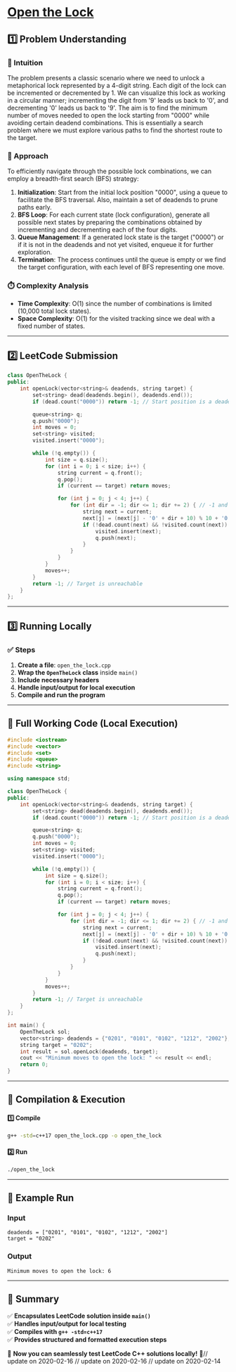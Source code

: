# **[Open the Lock](https://leetcode.com/problems/open-the-lock/description/)**  

## **1️⃣ Problem Understanding**  
### **📌 Intuition**  
The problem presents a classic scenario where we need to unlock a metaphorical lock represented by a 4-digit string. Each digit of the lock can be incremented or decremented by 1. We can visualize this lock as working in a circular manner; incrementing the digit from '9' leads us back to '0', and decrementing '0' leads us back to '9'. The aim is to find the minimum number of moves needed to open the lock starting from "0000" while avoiding certain deadend combinations. This is essentially a search problem where we must explore various paths to find the shortest route to the target.

### **🚀 Approach**  
To efficiently navigate through the possible lock combinations, we can employ a breadth-first search (BFS) strategy:
1. **Initialization**: Start from the initial lock position "0000", using a queue to facilitate the BFS traversal. Also, maintain a set of deadends to prune paths early.
2. **BFS Loop**: For each current state (lock configuration), generate all possible next states by preparing the combinations obtained by incrementing and decrementing each of the four digits.
3. **Queue Management**: If a generated lock state is the target ("0000") or if it is not in the deadends and not yet visited, enqueue it for further exploration.
4. **Termination**: The process continues until the queue is empty or we find the target configuration, with each level of BFS representing one move.

### **⏱️ Complexity Analysis**  
- **Time Complexity**: O(1) since the number of combinations is limited (10,000 total lock states).
- **Space Complexity**: O(1) for the visited tracking since we deal with a fixed number of states.

---  

## **2️⃣ LeetCode Submission**  
```cpp
class OpenTheLock {
public:
    int openLock(vector<string>& deadends, string target) {
        set<string> dead(deadends.begin(), deadends.end());
        if (dead.count("0000")) return -1; // Start position is a deadend

        queue<string> q;
        q.push("0000");
        int moves = 0;
        set<string> visited;
        visited.insert("0000");

        while (!q.empty()) {
            int size = q.size();
            for (int i = 0; i < size; i++) {
                string current = q.front();
                q.pop();
                if (current == target) return moves;

                for (int j = 0; j < 4; j++) {
                    for (int dir = -1; dir <= 1; dir += 2) { // -1 and +1 for decrement and increment
                        string next = current;
                        next[j] = (next[j] - '0' + dir + 10) % 10 + '0'; // circular movement
                        if (!dead.count(next) && !visited.count(next)) {
                            visited.insert(next);
                            q.push(next);
                        }
                    }
                }
            }
            moves++;
        }
        return -1; // Target is unreachable
    }
};
```  

---  

## **3️⃣ Running Locally**  
### **✅ Steps**  
1. **Create a file**: `open_the_lock.cpp`  
2. **Wrap the `OpenTheLock` class** inside `main()`  
3. **Include necessary headers**  
4. **Handle input/output for local execution**  
5. **Compile and run the program**  

---  

## **📝 Full Working Code (Local Execution)**  
```cpp
#include <iostream>
#include <vector>
#include <set>
#include <queue>
#include <string>

using namespace std;

class OpenTheLock {
public:
    int openLock(vector<string>& deadends, string target) {
        set<string> dead(deadends.begin(), deadends.end());
        if (dead.count("0000")) return -1; // Start position is a deadend

        queue<string> q;
        q.push("0000");
        int moves = 0;
        set<string> visited;
        visited.insert("0000");

        while (!q.empty()) {
            int size = q.size();
            for (int i = 0; i < size; i++) {
                string current = q.front();
                q.pop();
                if (current == target) return moves;

                for (int j = 0; j < 4; j++) {
                    for (int dir = -1; dir <= 1; dir += 2) { // -1 and +1 for decrement and increment
                        string next = current;
                        next[j] = (next[j] - '0' + dir + 10) % 10 + '0'; // circular movement
                        if (!dead.count(next) && !visited.count(next)) {
                            visited.insert(next);
                            q.push(next);
                        }
                    }
                }
            }
            moves++;
        }
        return -1; // Target is unreachable
    }
};

int main() {
    OpenTheLock sol;
    vector<string> deadends = {"0201", "0101", "0102", "1212", "2002"};
    string target = "0202";
    int result = sol.openLock(deadends, target);
    cout << "Minimum moves to open the lock: " << result << endl;
    return 0;
}
```  

---  

## **🔧 Compilation & Execution**  
#### **1️⃣ Compile**  
```bash
g++ -std=c++17 open_the_lock.cpp -o open_the_lock
```  

#### **2️⃣ Run**  
```bash
./open_the_lock
```  

---  

## **🎯 Example Run**  
### **Input**  
```
deadends = ["0201", "0101", "0102", "1212", "2002"]
target = "0202"
```  
### **Output**  
```
Minimum moves to open the lock: 6
```  

---  

## **📌 Summary**  
✅ **Encapsulates LeetCode solution inside `main()`**  
✅ **Handles input/output for local testing**  
✅ **Compiles with `g++ -std=c++17`**  
✅ **Provides structured and formatted execution steps**  

🚀 **Now you can seamlessly test LeetCode C++ solutions locally!** 🚀// update on 2020-02-16
// update on 2020-02-16
// update on 2020-02-14
